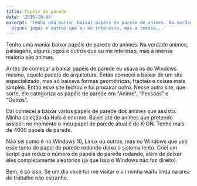 ```yaml
---
title: Papéis de parede
date: '2016-10-04'
excerpt: 'Tenho uma mania: baixar papéis de parede de animes. Na verdade animes, paisagens,
  alguns jogos e outros que eu me interesso, mas a imensa...'
---
```




Tenho uma mania: baixar papéis de parede de animes. Na verdade animes, paisagens, alguns jogos e outros que eu me interesso, mas a imensa maioria são animes.

Antes de começar a baixar papéis de parede eu usava os do Windows mesmo, aquele pacote de arquitetura. Então comecei a baixar de um site especializado, mas só baixava formas geométricas, fractais e coisas mais simples. Então esse site fechou e fui procurar outro. Nesse outro site, que sorte, ele categoriza os papéis de parede em "Anime", “Pessoas” e “Outros”.

Daí comecei a baixar vários papéis de parede dos animes que assisto. Minha coleção da Holo é enorme. Baixei até de animes que pretendo assistir: no momento o meu papel de parede atual é de K-ON. Tenho mais de 4000 papéis de parede.

Não sei como é no Windows 10, Linux ou outros, mas no Windows que uso esse tanto de papel de parede rodando deixa o sistema lento. Criei um script que reduz o número de papéis de parede rodando, além de deixar eles completamente aleatórios (já que isso o Windows não faz direito).

Bem, é só isso. Se um dia você for me visitar e vir minha waifu linda na área de trabalho não estranhe.